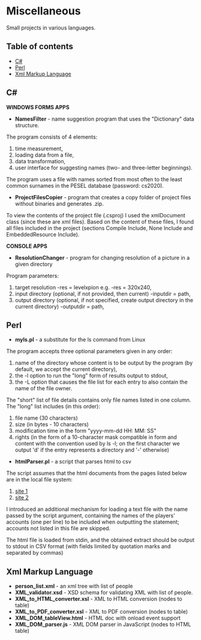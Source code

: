 # Miscellaneous
Small projects in various languages.

## Table of contents
* [C#](#C#)
* [Perl](#Perl)
* [Xml Markup Language](#Xml-Markup-Language)

## C# 

**WINDOWS FORMS APPS**

* **NamesFilter** - name suggestion program that uses the "Dictionary" data structure. 

The program consists of 4 elements:
1. time measurement,
2. loading data from a file,
3. data transformation,
4. user interface for suggesting names (two- and three-letter beginnings).

The program uses a file with names sorted from most often
to the least common surnames in the PESEL database (password: cs2020).

* **ProjectFilesCopier**  - program that creates a copy folder of project files without binaries and generates .zip.

To view the contents of the project file (.csproj) I used the xmlDocument class (since these are xml files). Based on the content of these files, I found all files included in the project (sections Compile Include, None Include and EmbeddedResource Include).

**CONSOLE APPS**
 
* **ResolutionChanger**  - program for changing resolution of a picture in a given directory

Program parameters:
1. target resolution -res = levelxpion e.g. -res = 320x240,
2. input directory (optional, if not provided, then current) -inputdir = path,
3. output directory (optional, if not specified, create output directory in the current directory) -outputdir = path,


## Perl 

* **myls.pl** - a substitute for the ls command from Linux

The program accepts three optional parameters given in any order:
1. name of the directory whose content is to be output by the program (by default, we accept the current directory),
2. the -l option to run the "long" form of results output to stdout,
3. the -L option that causes the file list for each entry to also contain the name of the file owner.

The "short" list of file details contains only file names listed in one column. The "long" list includes (in this order):
1. file name (30 characters)
2. size (in bytes - 10 characters)
3. modification time in the form "yyyy-mm-dd HH: MM: SS"
4. rights (in the form of a 10-character mask compatible in form and content with the convention used by ls -l; on the first character we output 'd' if the entry represents a directory and '-' otherwise)

* **htmlParser.pl** - a script that parses html to csv

The script assumes that the html documents from the pages listed below are in the local file system:
1. [site 1](https://www.spoj.com/WIPING4/ranks/)
2. [site 2](https://www.spoj.com/WIPING5/ranks/)

I introduced an additional mechanism for loading a text file with the name passed by the script argument, containing the names of the players' accounts (one per line) to be included when outputting the statement; accounts not listed in this file are skipped.

The html file is loaded from stdin, and the obtained extract should be output to stdout in CSV format (with fields limited by quotation marks and separated by commas) 

## Xml Markup Language

* **person_list.xml** - an xml tree with list of people
* **XML_validator.xsd** - XSD schema for validating XML with list of people.
* **XML_to_HTML_converter.xsl** - XML to HTML conversion (nodes to table)
* **XML_to_PDF_converter.xsl** - XML to PDF conversion (nodes to table)
* **XML_DOM_tableView.html** - HTML doc with onload event support
* **XML_DOM_parser.js** - XML DOM parser in JavaScript (nodes to HTML table)

